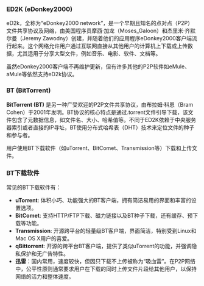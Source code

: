 ### ED2K (eDonkey2000)

eD2k，全称为“eDonkey2000 network”，是一个早期且知名的点对点（P2P）文件共享协议及网络，由美国程序员摩西·加龙（Moses_Galoon）和杰里米·齐默尔曼（Jeremy Zawodny）创建，并随着他们的应用程序eDonkey2000客户端流行起来。这个网络允许用户通过互联网直接从其他用户的计算机上下载或上传数据，尤其适用于分享大型文件，例如音乐、电影、软件、文档等。

虽然eDonkey2000客户端不再维护更新，但有许多其他的P2P软件如eMule、aMule等依然支持eD2k协议。

### BT (BitTorrent)

**BitTorrent (BT)** 是另一种广受欢迎的P2P文件共享协议，由布拉姆·科恩（Bram Cohen）于2001年发明。BT协议的核心特点是通过.torrent文件引导下载，该文件包含了元数据信息，如文件名、大小、哈希值等。不同于ED2K依赖于中央服务器索引或者直接的IP寻址，BT使用分布式哈希表（DHT）技术来定位文件的种子和参与者。

用户使用BT下载软件（如uTorrent、BitComet、Transmission等）下载和上传文件。

### BT下载软件

常见的BT下载软件有：

- **uTorrent**: 体积小巧、功能强大的BT客户端，拥有简洁易用的界面和丰富的设置选项。
- **BitComet**: 支持HTTP/FTP下载、磁力链接以及BT种子下载，还有缓存、预下载等功能。
- **Transmission**: 开源跨平台的轻量级BT客户端，界面简洁，特别受到Linux和Mac OS X用户的喜爱。
- **qBittorrent**: 开源的跨平台BT客户端，提供了类似uTorrent的功能，并强调隐私保护和无广告特性。
- **迅雷**：国内常用，速度较快，但因只下载不上传被称为“吸血雷”。在P2P网络中，公平性原则通常要求用户在下载的同时上传文件片段给其他用户，以保持网络的活力和整体速度。
